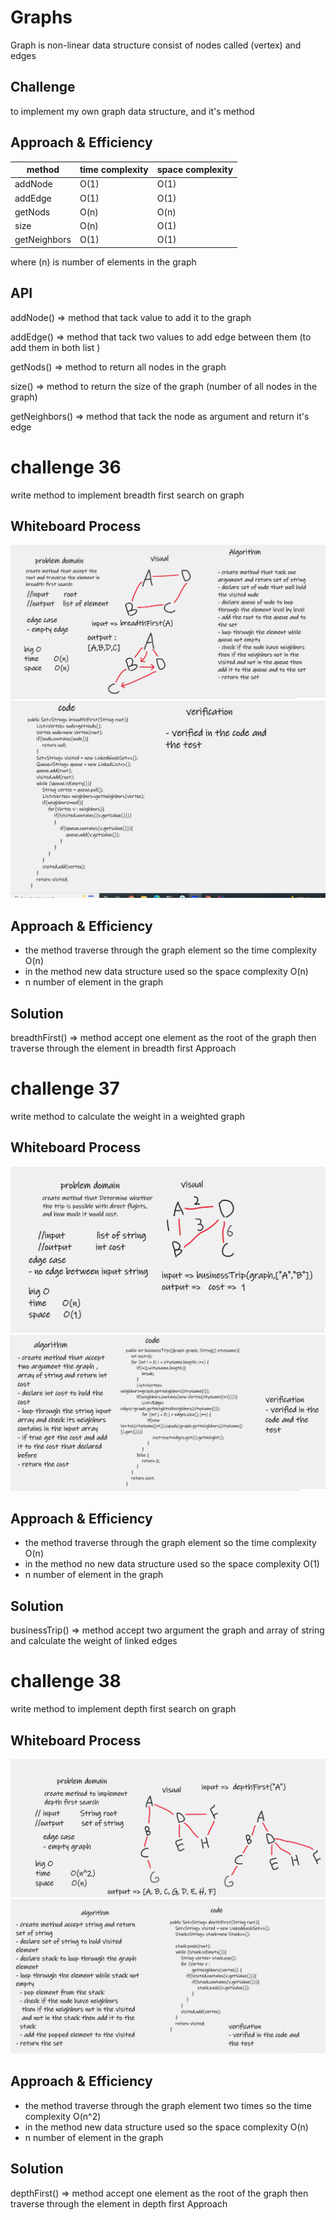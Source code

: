 # Graphs
Graph is non-linear data structure consist of nodes called (vertex) and edges 

## Challenge
to implement my own graph data structure, and it's method 


## Approach & Efficiency

| method       | time complexity | space complexity |
|--------------|-----------------|------------------|
| addNode      | O(1)            | O(1)             |
| addEdge      | O(1)            | O(1)             |
| getNods      | O(n)            | O(n)             |
| size         | O(n)            | O(1)             |
| getNeighbors | O(1)            | O(1)             |

where (n) is number of elements in the graph  

## API
addNode() => method that tack value to add it to the graph 

addEdge() => method that tack two values to add edge between them (to add them in both list )

getNods() => method to return all nodes in the graph 

size() => method to return the size of the graph (number of all nodes in the graph)

getNeighbors() => method that tack the node as argument and return it's edge  


# challenge 36
write method to implement breadth first search on graph 

## Whiteboard Process
![breadthFirst](../img/361.png)
![breadthFirst](../img/36.png)

## Approach & Efficiency
- the method traverse through the graph element so the time complexity O(n)
- in the method new data structure used so the space complexity O(n)
- n number of element in the graph 

## Solution
breadthFirst() => method accept one element as the root of the graph then traverse through the element in breadth first Approach 


# challenge 37
write method to calculate the weight in a weighted graph 

## Whiteboard Process
![challenge37](../img/chall371.png)
![challenge37](../img/chall37.png)

## Approach & Efficiency
- the method traverse through the graph element so the time complexity O(n)
- in the method no new data structure used so the space complexity O(1)
- n number of element in the graph

## Solution
businessTrip() => method accept two argument the graph and array of string and calculate the weight of linked edges  


# challenge 38
write method to implement depth first search on graph

## Whiteboard Process
![depthFirst](../img/ch381.png)
![depthFirst](../img/ch38.png)

## Approach & Efficiency
- the method traverse through the graph element two times so the time complexity O(n^2)
- in the method new data structure used so the space complexity O(n)
- n number of element in the graph

## Solution
depthFirst() => method accept one element as the root of the graph then traverse through the element in depth first Approach 
